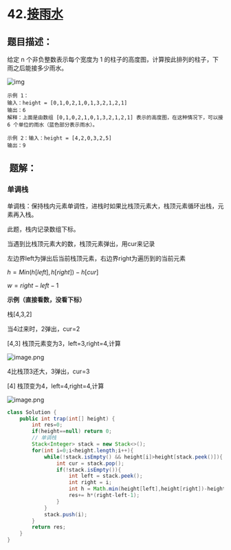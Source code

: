 # 42.[接雨水](https://leetcode-cn.com/problems/trapping-rain-water)

## 题目描述：

给定 n 个非负整数表示每个宽度为 1 的柱子的高度图，计算按此排列的柱子，下雨之后能接多少雨水。

![img](https://assets.leetcode-cn.com/aliyun-lc-upload/uploads/2018/10/22/rainwatertrap.png) 

~~~
示例 1：
输入：height = [0,1,0,2,1,0,1,3,2,1,2,1]
输出：6
解释：上面是由数组 [0,1,0,2,1,0,1,3,2,1,2,1] 表示的高度图，在这种情况下，可以接 6 个单位的雨水（蓝色部分表示雨水）。 

示例 2：输入：height = [4,2,0,3,2,5]
输出：9
~~~

##  题解：

### 单调栈

单调栈：保持栈内元素单调性，进栈时如果比栈顶元素大，栈顶元素循环出栈，元素再入栈。

此题，栈内记录数组下标。

当遇到比栈顶元素大的数，栈顶元素弹出，用cur来记录

左边界left为弹出后当前栈顶元素，右边界right为遍历到的当前元素

$h=Min(h[left],h[right])-h[cur]$

$w=right-left-1$

**示例（直接看数，没看下标）**

栈[4,3,2] 

当4过来时，2弹出，cur=2

[4,3] 栈顶元素变为3，left=3,right=4,计算





![image.png](https://pic.leetcode-cn.com/3a812e3ba8322a8addd6870cc04690b761c52f1b8effbcd9cc67f6dc3e8cf2c3-image.png)

4比栈顶3还大，3弹出，cur=3

[4] 栈顶变为4，left=4,right=4,计算

![image.png](https://pic.leetcode-cn.com/236d6cd02def72dcadf1aaa0f7bbbc767da161795d6702523835127002381a0f-image.png) 

 

~~~java
class Solution {
    public int trap(int[] height) {
        int res=0;
        if(height==null) return 0;
        // 单调栈
        Stack<Integer> stack = new Stack<>();
        for(int i=0;i<height.length;i++){
            while(!stack.isEmpty() && height[i]>height[stack.peek()]){
                int cur = stack.pop();
                if(!stack.isEmpty()){
                    int left = stack.peek();
                    int right = i;
                    int h = Math.min(height[left],height[right])-height[cur];
                    res+= h*(right-left-1);
                }
            }
            stack.push(i);
        }
        return res;
    }
}
~~~

